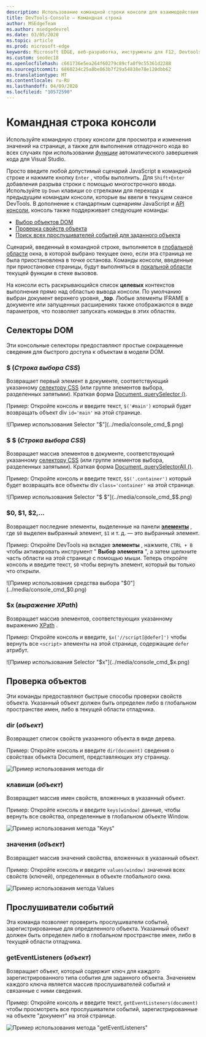 ```yaml
---
description: Использование командной строки консоли для взаимодействия с запущенной страницей
title: DevTools-Console — Командная строка
author: MSEdgeTeam
ms.author: msedgedevrel
ms.date: 03/05/2020
ms.topic: article
ms.prod: microsoft-edge
keywords: Microsoft EDGE, веб-разработка, инструменты для F12, Devtools, Командная строка консоли
ms.custom: seodec18
ms.openlocfilehash: c661736e5ea264f60279c89cfa0f9c55361d2288
ms.sourcegitcommit: 6860234c25a8be863b7f29a54838e78e120dbb62
ms.translationtype: MT
ms.contentlocale: ru-RU
ms.lasthandoff: 04/09/2020
ms.locfileid: "10572590"
---
```

# Командная строка консоли

Используйте командную строку консоли для просмотра и изменения значений на странице, а также для выполнения отладочного кода во всех случаях при использовании [*функции*](/visualstudio/ide/javascript-intellisense) автоматического завершения кода для Visual Studio. 

Просто введите любой допустимый сценарий JavaScript в командной строке и нажмите кнопку `Enter` , чтобы выполнить. Для `Shift+Enter` добавления разрыва строки с помощью многострочного ввода. Используйте `Up` `Down` клавиши со стрелками для перехода к предыдущим командам консоли, которые вы ввели в текущем сеансе DevTools. В дополнение к стандартным сценариям JavaScript и [API консоли](./console-api.md), консоль также поддерживает следующие команды:

 - [Выбор объектов DOM](#dom-selectors)
 - [Проверка свойств объекта](#object-inspection)
 - [Поиск всех прослушивателей событий для заданного объекта](#event-listeners)

Сценарий, введенный в командной строке, выполняется в [глобальной области](/scripting/javascript/advanced/variable-scope-javascript) окна, в которой выбрано текущее окно, если эта страница не была приостановлена в точке останова. Команды консоли, введенные при приостановке страницы, будут выполняться в [локальной области](/scripting/javascript/advanced/variable-scope-javascript) текущей функции в стеке вызовов.

На консоли есть раскрывающийся список **целевых** контекстов выполнения прямо над областью вывода консоли. По умолчанию выбран документ верхнего уровня, **_top**. Любые элементы IFRAME в документе или запущенных расширениях также отображаются в виде параметров, что позволяет запускать команды в этих областях.

## Селекторы DOM
Эти консольные селекторы предоставляют простые сокращенные сведения для быстрого доступа к объектам в модели DOM.

### $ (*Строка выбора CSS*)
Возвращает первый элемент в документе, соответствующий указанному [селектору CSS](https://developer.mozilla.org/docs/Learn/CSS/Introduction_to_CSS/Selectors) (или группе элементов выбора, разделенных запятыми). Краткая форма [Document. querySelector ()](https://developer.mozilla.org/docs/Web/API/Document/querySelector).

Пример: Откройте консоль и введите текст, `$('#main')` который будет возвращать объект div `id='main'` на этой странице.

![Пример использования Selector "$"](../media/console_cmd_$.png)

### $ $ (*Строка выбора CSS*)
Возвращает массив элементов в документе, соответствующий указанному [селектору CSS](https://developer.mozilla.org/docs/Learn/CSS/Introduction_to_CSS/Selectors) (или группе элементов выбора, разделенных запятыми). Краткая форма [Document. querySelectorAll ()](https://developer.mozilla.org/docs/Web/API/Document/querySelectorAll).

Пример: Откройте консоль и введите текст, `$$('.container')` который будет возвращать все объекты div `class='container'` на этой странице.

![Пример использования Selector "$ $"](../media/console_cmd_$$.png)

### $0, $1, $2,...
Возвращает последние элементы, выделенные на панели [**элементы**](../elements.md) , где `$0` выделен выбранный элемент, `$1` и т. д. — это выбранный элемент.

Пример: Откройте DevTools на вкладке **элементы** , нажмите, `CTRL + B` чтобы активировать инструмент " **Выбор элемента** ", а затем щелкните часть области на этой странице с помощью мыши. Теперь откройте консоль и введите текст, `$0` чтобы вернуть элемент, который вы только что открыли.

![Пример использования средства выбора "$0"](../media/console_cmd_$0.png)

### $x (*выражение XPath*)
Возвращает массив элементов, соответствующих указанному выражению [XPath](https://developer.mozilla.org/docs/Introduction_to_using_XPath_in_JavaScript) . 

Пример: Откройте консоль и введите, `$x('//script[@defer]')` чтобы вернуть все `<script>` элементы на этой странице, содержащие `defer` атрибут.

![Пример использования Selector "$x"](../media/console_cmd_$x.png)

## Проверка объектов

Эти команды предоставляют быстрые способы проверки свойств объекта. Указанный объект должен быть определен либо в глобальном пространстве имен, либо в текущей области отладчика.

### dir (*объект*)
Возвращает список свойств указанного объекта в виде дерева.

Пример: Откройте консоль и введите `dir(document)` сведения о свойствах объекта Document, представляющих эту страницу.

![Пример использования метода dir](../media/console_cmd_dir.png)

### клавиши (*объект*)
Возвращает массив имен свойств, вложенных в указанный объект.

Пример: Откройте консоль и введите `keys(window)` данные, чтобы вернуть все свойства, определенные в глобальном объекте Window.

![Пример использования метода "Keys"](../media/console_cmd_keys.png)

### значения (*объект*)
Возвращает массив значений свойства, вложенных в указанный объект.

Пример: Откройте консоль и введите `values(window)` значения всех свойств (ключей), определенных в объекте глобального окна.

![Пример использования метода Values](../media/console_cmd_values.png)

## Прослушиватели событий

Эта команда позволяет проверить прослушиватели событий, зарегистрированные для определенного объекта. Указанный объект должен быть определен либо в глобальном пространстве имен, либо в текущей области отладчика.

### getEventListeners (*объект*)
Возвращает объект, который содержит ключ для каждого зарегистрированного типа события для заданного объекта. Значением каждого ключа является массив прослушивателей событий и связанные с ними сведения. 

Пример: Откройте консоль и введите текст, `getEventListeners(document)` чтобы просмотреть все прослушиватели событий, зарегистрированные на объекте "документ" на этой странице.

![Пример использования метода "getEventListeners"](../media/console_cmd_getEventListeners.png)
